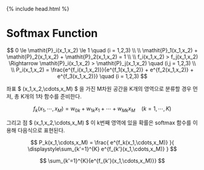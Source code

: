 {% include head.html %}

# Softmax Function


$$
0 \le \mathit{P}_i(x_1,x_2) \le 1 \quad (i = 1,2,3)
\\
\\
\mathit{P}_1(x_1,x_2) + \mathit{P}_2(x_1,x_2) + \mathit{P}_2(x_1,x_2) = 1
\\
\\
f_i(x_1,x_2) > f_j(x_1,x_2) \Rightarrow \mathit{P}_i(x_1,x_2) > \mathit{P}_j(x_1,x_2) \quad (i,j = 1,2,3)
\\
\\
P_i(x_1,x_2) = \frac{e^{f_i(x_1,x_2)}}{e^{f_1(x_1,x_2)} + e^{f_2(x_1,x_2)} + e^{f_3(x_1,x_2)}} \quad (i = 1,2,3)
$$

좌표 $ (x_1,x_2,\cdots,x_M) $ 을 가진 M차원 공간을 K개의 영역으로 분류할 경우 먼저, 총 K개의 1차 함수를 준비한다.

$$
f_k(x_1,\cdots,x_M) = w_{0k} + w_{1k}x_1 + \cdots + w_{Mk}x_M \quad (k = 1,\cdots,K)
$$

그리고 점 $ (x_1,x_2,\cdots,x_M) $ 이 k번째 영역에 있을 확률은 softmax 함수를 이용해 다음식으로 표현된다.

$$
P_k(x_1,\cdots,x_M) = \frac{ e^{f_k(x_1,\cdots,x_M)} }{ \displaystyle\sum_{k'=1}^{K} e^{f_{k'}(x_1,\cdots,x_M)} }
$$


$$
\sum_{k'=1}^{K}{e^{f_{k'}(x_1,\cdots,x_M)}}
$$


